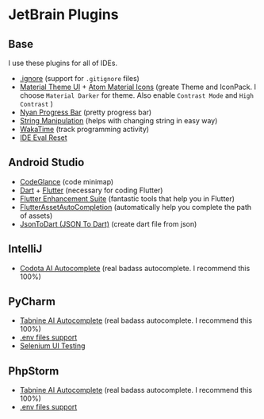 # JetBrain Plugins

## Base

I use these plugins for all of IDEs.

- [.ignore](https://plugins.jetbrains.com/plugin/7495--ignore) (support for `.gitignore` files)
- [Material Theme UI](https://plugins.jetbrains.com/plugin/8006-material-theme-ui) + [Atom Material Icons](https://plugins.jetbrains.com/plugin/10044-atom-material-icons) (greate Theme and IconPack. I choose `Material Darker` for theme. Also enable  `Contrast Mode` and `High Contrast` )
- [Nyan Progress Bar](https://plugins.jetbrains.com/plugin/8575-nyan-progress-bar) (pretty progress bar)
- [String Manipulation](https://plugins.jetbrains.com/plugin/2162-string-manipulation) (helps with changing string in easy way)
- [WakaTime](https://plugins.jetbrains.com/plugin/7425-wakatime) (track programming activity)
- [IDE Eval Reset](https://zhile.io/2020/11/18/jetbrains-eval-reset.html)

## Android Studio

- [CodeGlance](https://plugins.jetbrains.com/plugin/7275-codeglance) (code minimap)
- [Dart](https://plugins.jetbrains.com/plugin/6351-dart) + [Flutter](https://plugins.jetbrains.com/plugin/9212-flutter) (necessary for coding Flutter)
- [Flutter Enhancement Suite](https://plugins.jetbrains.com/plugin/12693-flutter-enhancement-suite) (fantastic tools that help you in Flutter)
- [FlutterAssetAutoCompletion](https://plugins.jetbrains.com/plugin/13971-flutterassetautocompletion) (automatically help you complete the path of assets)
- [JsonToDart (JSON To Dart)](https://plugins.jetbrains.com/plugin/12562-jsontodart-json-to-dart-) (create dart file from json)

## IntelliJ

- [Codota AI Autocomplete](https://plugins.jetbrains.com/plugin/7638-codota-ai-autocomplete-for-java-and-javascript) (real badass autocomplete. I recommend this 100%)

## PyCharm

- [Tabnine AI Autocomplete](https://plugins.jetbrains.com/plugin/12798-tabnine-ai-autocomplete-javascript-c-python-ruby-rust-go-php--) (real badass autocomplete. I recommend this 100%)
- [.env files support](https://plugins.jetbrains.com/plugin/9525--env-files-support)
- [Selenium UI Testing](https://plugins.jetbrains.com/plugin/13691-selenium-ui-testing/versions)

## PhpStorm

- [Tabnine AI Autocomplete](https://plugins.jetbrains.com/plugin/12798-tabnine-ai-autocomplete-javascript-c-python-ruby-rust-go-php--) (real badass autocomplete. I recommend this 100%)
- [.env files support](https://plugins.jetbrains.com/plugin/9525--env-files-support)